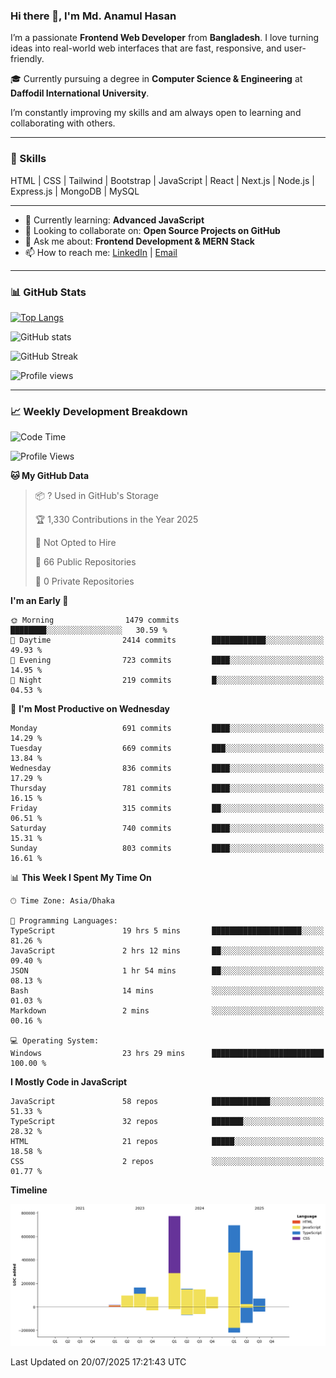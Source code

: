 ### Hi there 👋, I'm Md. Anamul Hasan

I’m a passionate **Frontend Web Developer** from **Bangladesh**. I love turning ideas into real-world web interfaces that are fast, responsive, and user-friendly.

🎓 Currently pursuing a degree in **Computer Science & Engineering** at **Daffodil International University**.

I’m constantly improving my skills and am always open to learning and collaborating with others.

---

### 🚀 Skills
HTML | CSS | Tailwind | Bootstrap | JavaScript | React | Next.js | Node.js | Express.js | MongoDB | MySQL 

---

- 🌱 Currently learning: **Advanced JavaScript**
- 👯 Looking to collaborate on: **Open Source Projects on GitHub**
- 💬 Ask me about: **Frontend Development & MERN Stack**
- 📫 How to reach me: [LinkedIn](https://www.linkedin.com/in/mdanamulhasan201) | [Email](mailto:anamulhasan3625@gmail.com)

---

### 📊 GitHub Stats

[![Top Langs](https://github-readme-stats.vercel.app/api/top-langs/?username=mdanamulhasan201&layout=compact)](https://github.com/anuraghazra/github-readme-stats)

![GitHub stats](https://github-readme-stats.vercel.app/api?username=mdanamulhasan201&show_icons=true&count_private=true&theme=tokyonight)

![GitHub Streak](https://streak-stats.demolab.com?user=mdanamulhasan201&theme=tokyonight)

![Profile views](https://gpvc.arturio.dev/mdanamulhasan201)

---

### 📈 Weekly Development Breakdown

<!--START_SECTION:waka-->
![Code Time](http://img.shields.io/badge/Code%20Time-444%20hrs%204%20mins-blue)

![Profile Views](http://img.shields.io/badge/Profile%20Views-0-blue)

**🐱 My GitHub Data** 

> 📦 ? Used in GitHub's Storage 
 > 
> 🏆 1,330 Contributions in the Year 2025
 > 
> 🚫 Not Opted to Hire
 > 
> 📜 66 Public Repositories 
 > 
> 🔑 0 Private Repositories 
 > 
**I'm an Early 🐤** 

```text
🌞 Morning                1479 commits        ████████░░░░░░░░░░░░░░░░░   30.59 % 
🌆 Daytime                2414 commits        ████████████░░░░░░░░░░░░░   49.93 % 
🌃 Evening                723 commits         ████░░░░░░░░░░░░░░░░░░░░░   14.95 % 
🌙 Night                  219 commits         █░░░░░░░░░░░░░░░░░░░░░░░░   04.53 % 
```
📅 **I'm Most Productive on Wednesday** 

```text
Monday                   691 commits         ████░░░░░░░░░░░░░░░░░░░░░   14.29 % 
Tuesday                  669 commits         ███░░░░░░░░░░░░░░░░░░░░░░   13.84 % 
Wednesday                836 commits         ████░░░░░░░░░░░░░░░░░░░░░   17.29 % 
Thursday                 781 commits         ████░░░░░░░░░░░░░░░░░░░░░   16.15 % 
Friday                   315 commits         ██░░░░░░░░░░░░░░░░░░░░░░░   06.51 % 
Saturday                 740 commits         ████░░░░░░░░░░░░░░░░░░░░░   15.31 % 
Sunday                   803 commits         ████░░░░░░░░░░░░░░░░░░░░░   16.61 % 
```


📊 **This Week I Spent My Time On** 

```text
🕑︎ Time Zone: Asia/Dhaka

💬 Programming Languages: 
TypeScript               19 hrs 5 mins       ████████████████████░░░░░   81.26 % 
JavaScript               2 hrs 12 mins       ██░░░░░░░░░░░░░░░░░░░░░░░   09.40 % 
JSON                     1 hr 54 mins        ██░░░░░░░░░░░░░░░░░░░░░░░   08.13 % 
Bash                     14 mins             ░░░░░░░░░░░░░░░░░░░░░░░░░   01.03 % 
Markdown                 2 mins              ░░░░░░░░░░░░░░░░░░░░░░░░░   00.16 % 

💻 Operating System: 
Windows                  23 hrs 29 mins      █████████████████████████   100.00 % 
```

**I Mostly Code in JavaScript** 

```text
JavaScript               58 repos            █████████████░░░░░░░░░░░░   51.33 % 
TypeScript               32 repos            ███████░░░░░░░░░░░░░░░░░░   28.32 % 
HTML                     21 repos            █████░░░░░░░░░░░░░░░░░░░░   18.58 % 
CSS                      2 repos             ░░░░░░░░░░░░░░░░░░░░░░░░░   01.77 % 
```



**Timeline**

![Lines of Code chart](https://raw.githubusercontent.com/mdanamulhasan201/mdanamulhasan201/main/assets/bar_graph.png)


 Last Updated on 20/07/2025 17:21:43 UTC
<!--END_SECTION:waka-->
